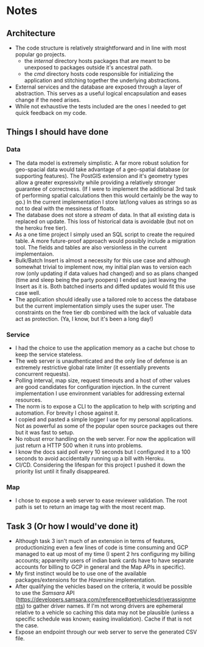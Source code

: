 # Notes

## Architecture
* The code structure is relatively straightforward and in line with most popular go projects.
    * the *internal* directory hosts packages that are meant to be unexposed to packages outside it's ancestral path.
    * the *cmd* directory hosts code responsible for initializing the application and stitching together the underlying abstractions.
* External services and the database are exposed through a layer of abstraction. This serves as a useful logical encapsulation and eases change if the need arises. 
* While not exhaustive the tests included are the ones I needed to get quick feedback on my code.

## Things I should have done
### Data
* The data model is extremely simplistic. A far more robust solution for geo-spacial data would take advantage of a geo-spatial database (or supporting features). The PostGIS extension and it's geometry types allow a greater expressivity while providing a relatively stronger guarantee of correctness. (If I were to implement the additional 3rd task of performing spatial calculations then this would certainly be the way to go.) In the current implementation I store lat/long values as strings so as not to deal with the messiness of floats.
* The database does not store a *stream* of data. In that all existing data is replaced on update. This loss of historical data is avoidable (but not on the heroku free tier).
* As a one time project I simply used an SQL script to create the required table. A more future-proof approach would possibly include a migration tool. The fields and tables are also versionless in the current implementaion.
* Bulk/Batch Insert is almost a necessity for this use case and although somewhat trivial to implement now, my initial plan was to version each row (only updating if data values had changed) and so as plans changed (time and sleep being the party poopers) I ended up just leaving the Insert as it is. Both batched inserts and diffed updates would fit this use case well.
* The application should ideally use a tailored role to access the database but the current implementation simply uses the super user. The constraints on the free tier db combined with the lack of valuable data act as protection. (Ya, I know, but it's been a long day!)

### Service
* I had the choice to use the application memory as a cache but chose to keep the service stateless.
* The web server is unauthenticated and the only line of defense is an extremely restrictive global rate limiter (it essentially prevents concurrent requests).
* Polling interval, map size, request timeouts and a host of other values are good candidates for configuration injection. In the current implementation I use environment variables for addressing external resources.
* The norm is to expose a CLI to the application to help with scripting and automation. For brevity I chose against it.
* I copied and pasted a simple logger I use for my personal applications. Not as powerful as some of the popular open source packages out there but it was fast to setup.
* No robust error handling on the web server. For now the application will just return a HTTP 500 when it runs into problems.
* I know the docs said poll every 10 seconds but I configured it to a 100 seconds to avoid accidentally running up a bill with Heroku.
* CI/CD. Considering the lifespan for this project I pushed it down the priority list until it finally disappeared.

### Map
* I chose to expose a web server to ease reviewer validation. The root path is set to return an image tag with the most recent map.


## Task 3 (Or how I would've done it)
* Although task 3 isn't much of an extension in terms of features, productionizing even a few lines of code is time consuming and GCP managed to eat up most of my time (I spent 2 hrs configuring my billing accounts; apparenlty users of indian bank cards have to have separate accounts for billing to GCP in general and the Map APIs in specific).
* My first instinct would be to use one of the available packages/extensions for the *Haversine* implementation.
* After qualifying the vehicles based on the criteria, it would be possible to use the *Samsara* API (https://developers.samsara.com/reference#getvehiclesdriverassignments) to gather driver names. If I'm not wrong drivers are ephemeral relative to a vehicle so caching this data may not be plausible (unless a specific schedule was known; easing invalidation). Cache if that is not the case.
* Expose an endpoint through our web server to serve the generated CSV file.

